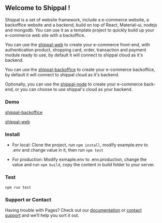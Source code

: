 ## Welcome to Shippal !

Shippal is a set of website framework, include a e-commerce website, a backoffice website and a backend, build on top of React, Material-ui, nodejs and mongodb. You can use it as a template project to quickly build up your e-commerce web site with a backoffice.

You can use the [shippal-web](https://github.com/yocompute/react-ecommerce) to create your e-commerce front-end, with authentication product, shopping card, order, transaction and payment module ready to use, by default it will connect to shippal cloud as it's backend.

You can use the [shippal-backoffice](https://github.com/yocompute/react-backoffice) to create your e-commerce backoffice, by default it will connect to shippal cloud as it's backend.

Optionally, you can use the [shippal-node](https://github.com/yocompute/node-ecommerce) to create your e-commerce back-end, or you can choose to use shippal's cloud as your backend.

### Demo

[shippal-backoffice](https://d2g3r6wqsepu05.cloudfront.net)

[shippal-web](https://d26l46wwloz863.cloudfront.net)



### Install

- For local:
Clone the project, run `npm install`, modify example.env to .env and change value in it, then run `npm test`

- For production:
Modify exmaple.env to .env.production, change the value and run `npm build`, copy the content in build folder to your server.


### Test
`npm run test`

### Support or Contact

Having trouble with Pages? Check out our [documentation](https://docs.github.com/categories/github-pages-basics/) or [contact support](https://github.com/contact) and we’ll help you sort it out.
